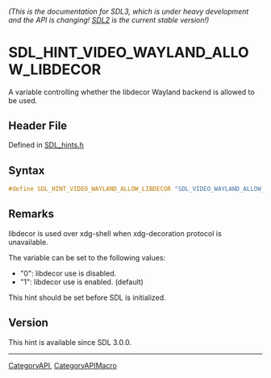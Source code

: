 ###### (This is the documentation for SDL3, which is under heavy development and the API is changing! [SDL2](https://wiki.libsdl.org/SDL2/) is the current stable version!)
# SDL_HINT_VIDEO_WAYLAND_ALLOW_LIBDECOR

A variable controlling whether the libdecor Wayland backend is allowed to be used.

## Header File

Defined in [SDL_hints.h](https://github.com/libsdl-org/SDL/blob/main/include/SDL3/SDL_hints.h)

## Syntax

```c
#define SDL_HINT_VIDEO_WAYLAND_ALLOW_LIBDECOR "SDL_VIDEO_WAYLAND_ALLOW_LIBDECOR"
```

## Remarks

libdecor is used over xdg-shell when xdg-decoration protocol is
unavailable.

The variable can be set to the following values:

- "0": libdecor use is disabled.
- "1": libdecor use is enabled. (default)

This hint should be set before SDL is initialized.

## Version

This hint is available since SDL 3.0.0.

----
[CategoryAPI](CategoryAPI), [CategoryAPIMacro](CategoryAPIMacro)

